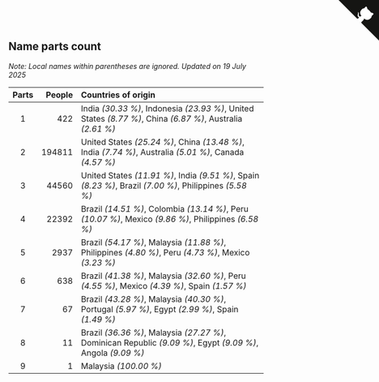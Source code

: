 ## Name parts count

*Note: Local names within parentheses are ignored.*
*Updated on 19 July 2025*

| Parts | People | Countries of origin |
| :--: | ---: | :--- |
| 1 | 422 | India *(30.33 %)*, Indonesia *(23.93 %)*, United States *(8.77 %)*, China *(6.87 %)*, Australia *(2.61 %)* |
| 2 | 194811 | United States *(25.24 %)*, China *(13.48 %)*, India *(7.74 %)*, Australia *(5.01 %)*, Canada *(4.57 %)* |
| 3 | 44560 | United States *(11.91 %)*, India *(9.51 %)*, Spain *(8.23 %)*, Brazil *(7.00 %)*, Philippines *(5.58 %)* |
| 4 | 22392 | Brazil *(14.51 %)*, Colombia *(13.14 %)*, Peru *(10.07 %)*, Mexico *(9.86 %)*, Philippines *(6.58 %)* |
| 5 | 2937 | Brazil *(54.17 %)*, Malaysia *(11.88 %)*, Philippines *(4.80 %)*, Peru *(4.73 %)*, Mexico *(3.23 %)* |
| 6 | 638 | Brazil *(41.38 %)*, Malaysia *(32.60 %)*, Peru *(4.55 %)*, Mexico *(4.39 %)*, Spain *(1.57 %)* |
| 7 | 67 | Brazil *(43.28 %)*, Malaysia *(40.30 %)*, Portugal *(5.97 %)*, Egypt *(2.99 %)*, Spain *(1.49 %)* |
| 8 | 11 | Brazil *(36.36 %)*, Malaysia *(27.27 %)*, Dominican Republic *(9.09 %)*, Egypt *(9.09 %)*, Angola *(9.09 %)* |
| 9 | 1 | Malaysia *(100.00 %)* |


<a href="https://github.com/JustinTimeCuber/wca_statistics" class="github-corner" aria-label="View source on Github"><svg width="80" height="80" viewBox="0 0 250 250" style="fill:#151513; color:#fff; position: absolute; top: 0; border: 0; right: 0;" aria-hidden="true"><path d="M0,0 L115,115 L130,115 L142,142 L250,250 L250,0 Z"></path><path d="M128.3,109.0 C113.8,99.7 119.0,89.6 119.0,89.6 C122.0,82.7 120.5,78.6 120.5,78.6 C119.2,72.0 123.4,76.3 123.4,76.3 C127.3,80.9 125.5,87.3 125.5,87.3 C122.9,97.6 130.6,101.9 134.4,103.2" fill="currentColor" style="transform-origin: 130px 106px;" class="octo-arm"></path><path d="M115.0,115.0 C114.9,115.1 118.7,116.5 119.8,115.4 L133.7,101.6 C136.9,99.2 139.9,98.4 142.2,98.6 C133.8,88.0 127.5,74.4 143.8,58.0 C148.5,53.4 154.0,51.2 159.7,51.0 C160.3,49.4 163.2,43.6 171.4,40.1 C171.4,40.1 176.1,42.5 178.8,56.2 C183.1,58.6 187.2,61.8 190.9,65.4 C194.5,69.0 197.7,73.2 200.1,77.6 C213.8,80.2 216.3,84.9 216.3,84.9 C212.7,93.1 206.9,96.0 205.4,96.6 C205.1,102.4 203.0,107.8 198.3,112.5 C181.9,128.9 168.3,122.5 157.7,114.1 C157.9,116.9 156.7,120.9 152.7,124.9 L141.0,136.5 C139.8,137.7 141.6,141.9 141.8,141.8 Z" fill="currentColor" class="octo-body"></path></svg></a><style>.github-corner:hover .octo-arm{animation:octocat-wave 560ms ease-in-out}@keyframes octocat-wave{0%,100%{transform:rotate(0)}20%,60%{transform:rotate(-25deg)}40%,80%{transform:rotate(10deg)}}@media (max-width:500px){.github-corner:hover .octo-arm{animation:none}.github-corner .octo-arm{animation:octocat-wave 560ms ease-in-out}}</style>
